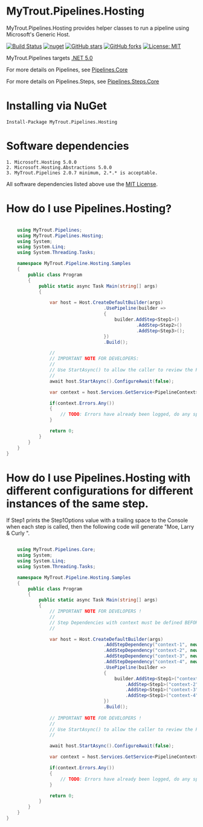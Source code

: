 # MyTrout.Pipelines.Hosting

MyTrout.Pipelines.Hosting provides helper classes to run a pipeline using Microsoft's Generic Host.

[![Build Status](https://dev.azure.com/mytrout/Pipelines/_apis/build/status/mytrout.Pipelines.Hosting?branchName=master)](https://dev.azure.com/mytrout/Pipelines/_build/latest?definitionId=15&branchName=master)
[![nuget](https://img.shields.io/nuget/v/MyTrout.Pipelines.HOsting.svg)](https://www.nuget.org/packages/MyTrout.Pipelines.Hosting/)
[![GitHub stars](https://img.shields.io/github/stars/mytrout/Pipelines.svg)](https://github.com/mytrout/Pipelines/stargazers)
[![GitHub forks](https://img.shields.io/github/forks/mytrout/Pipelines.svg)](https://github.com/mytrout/Pipelines/network)
[![License: MIT](https://img.shields.io/github/license/mytrout/Pipelines.svg)](https://licenses.nuget.org/MIT)

MyTrout.Pipelines targets [.NET 5.0](https://dotnet.microsoft.com/download/dotnet/5.0)

For more details on Pipelines, see [Pipelines.Core](../Core/README.md)

For more details on Pipelines.Steps, see [Pipelines.Steps.Core](../Steps/Core/README.md)

# Installing via NuGet

    Install-Package MyTrout.Pipelines.Hosting

# Software dependencies
    1. Microsoft.Hosting 5.0.0
    2. Microsoft.Hosting.Abstractions 5.0.0
    3. MyTrout.Pipelines 2.0.7 minimum, 2.*.* is acceptable.

All software dependencies listed above use the [MIT License](https://licenses.nuget.org/MIT).

# How do I use Pipelines.Hosting?

```csharp

    using MyTrout.Pipelines;
    using MyTrout.Pipelines.Hosting;
    using System;
    using System.Linq;
    using System.Threading.Tasks;

    namespace MyTrout.Pipeline.Hosting.Samples
    {
        public class Program
        {
            public static async Task Main(string[] args)
            {

                var host = Host.CreateDefaultBuilder(args)
                                    .UsePipeline(builder => 
                                    {
                                        builder.AddStep<Step1>()
                                                .AddStep<Step2>()
                                                .AddStep<Step3>();
                                    })
                                    .Build();

                //
                // IMPORTANT NOTE FOR DEVELOPERS:
                // 
                // Use StartAsync() to allow the caller to review the PipelineContext after execution.
                //
                await host.StartAsync().ConfigureAwait(false);

                var context = host.Services.GetService<PipelineContext>();

                if(context.Errors.Any())
                {
                    // TODO: Errors have already been logged, do any special error processing here.
                }

                return 0;
            }
        }
    }
}

```

# How do I use Pipelines.Hosting with different configurations for different instances of the same step.

If Step1 prints the Step1Options value with a trailing space to the Console when each step is called, then the following code will generate "Moe, Larry & Curly ".

```csharp

    using MyTrout.Pipelines.Core;
    using System;
    using System.Linq;
    using System.Threading.Tasks;

    namespace MyTrout.Pipeline.Hosting.Samples
    {
        public class Program
        {
            public static async Task Main(string[] args)
            {
                // IMPORTANT NOTE FOR DEVELOPERS !
                // 
                // Step Dependencies with context must be defined BEFORE UsePipelines() to load the dependencies correctly.
                //

                var host = Host.CreateDefaultBuilder(args)
                                    .AddStepDependency("context-1", new Step1Options("Moe,"))
                                    .AddStepDependency("context-2", new Step1Options("Larry"))
                                    .AddStepDependency("context-3", new Step1Options("&"))
                                    .AddStepDependency("context-4", new Step1Options("Curly"))
                                    .UsePipeline(builder => 
                                    {
                                        builder.AddStep<Step1>("context-1")
                                            .AddStep<Step1>("context-2")
                                            .AddStep<Step1>("context-3")
                                            .AddStep<Step1>("context-4")
                                    })
                                    .Build();
                
                // IMPORTANT NOTE FOR DEVELOPERS !
                // 
                // Use StartAsync() to allow the caller to review the PipelineContext after execution.
                //

                await host.StartAsync().ConfigureAwait(false);

                var context = host.Services.GetService<PipelineContext>();

                if(context.Errors.Any())
                {
                    // TODO: Errors have already been logged, do any special error processing here.
                }

                return 0;
            }
        }
    }
}
```